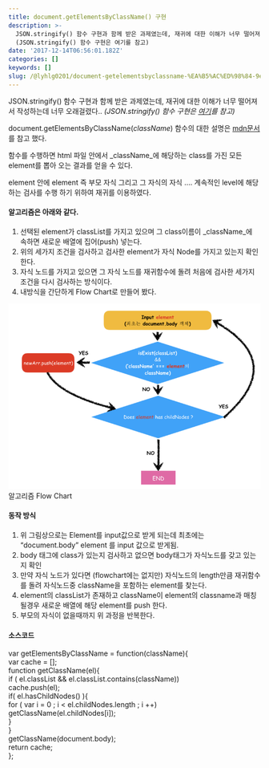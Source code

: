 ```yaml
---
title: document.getElementsByClassName() 구현
description: >-
  JSON.stringify() 함수 구현과 함께 받은 과제였는데, 재귀에 대한 이해가 너무 떨어져서 작성하는데 너무 오래걸렸다..
  (JSON.stringify() 함수 구현은 여기를 참고)
date: '2017-12-14T06:56:01.182Z'
categories: []
keywords: []
slug: /@lyhlg0201/document-getelementsbyclassname-%EA%B5%AC%ED%98%84-9e265358b0a8
---
```


JSON.stringify() 함수 구현과 함께 받은 과제였는데, 재귀에 대한 이해가 너무 떨어져서 작성하는데 너무 오래걸렸다.. _(JSON.stringify() 함수 구현은_ [_여기_](https://medium.com/@lyhlg0201/stringifyjson-구현-ec3527a6cc5b)_를 참고)_

document.getElementsByClassName(_className_) 함수의 대한 설명은 [mdn문서](https://developer.mozilla.org/ko/docs/Web/API/Document/getElementsByClassName)를 참고 했다.

함수를 수행하면 html 파일 안에서 _className_에 해당하는 class를 가진 모든 element를 뽑아 오는 결과를 얻을 수 있다.

element 안에 element 즉 부모 자식 그리고 그 자식의 자식 …. 계속적인 level에 해당하는 검사를 수행 하기 위하여 재귀를 이용하였다.

#### 알고리즘은 아래와 같다.

1.  선택된 element가 classList를 가지고 있으며 그 class이름이 _className_에 속하면 새로운 배열에 집어(push) 넣는다.
2.  위의 세가지 조건을 검사하고 검사한 element가 자식 Node를 가지고 있는지 확인한다.
3.  자식 노드를 가지고 있으면 그 자식 노드를 재귀함수에 돌려 처음에 검사한 세가지 조건을 다시 검사하는 방식이다.
4.  내방식을 간단하게 Flow Chart로 만들어 봤다.

![알고리즘 Flow Chart](img/1__9cRovUMTta6a1tlOI2n5sQ.png)
알고리즘 Flow Chart

#### **동작 방식**

1.  위 그림상으로는 Element를 input값으로 받게 되는데 최초에는 “document.body” element 를 input 값으로 받게됨.
2.  body 태그에 class가 있는지 검사하고 없으면 body태그가 자식노드를 갖고 있는지 확인
3.  만약 자식 노드가 있다면 (flowchart에는 없지만) 자식노드의 length만큼 재귀함수를 돌려 자식노드중 className을 포함하는 element를 찾는다.
4.  element의 classList가 존재하고 className이 element의 classname과 매칭될경우 새로운 배열에 해당 element를 push 한다.
5.  부모의 자식이 없을때까지 위 과정을 반복한다.

#### 소스코드

var getElementsByClassName = function(className){  
  var cache = \[\];  
  function getClassName(el){  
      if ( el.classList && el.classList.contains(className))  
        cache.push(el);  
      if( el.hasChildNodes() ){  
        for ( var i = 0 ; i < el.childNodes.length ; i ++)  
          getClassName(el.childNodes\[i\]);  
      }  
  }  
  getClassName(document.body);  
  return cache;  
};